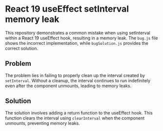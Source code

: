 # React 19 useEffect setInterval memory leak
This repository demonstrates a common mistake when using setInterval within a React 19 useEffect hook, resulting in a memory leak.  The `bug.js` file shows the incorrect implementation, while `bugSolution.js` provides the correct solution.

## Problem
The problem lies in failing to properly clean up the interval created by `setInterval`.  Without a cleanup, the interval continues to run indefinitely even after the component unmounts, leading to memory leaks. 

## Solution
The solution involves adding a return function to the useEffect hook.  This function clears the interval using `clearInterval` when the component unmounts, preventing memory leaks.